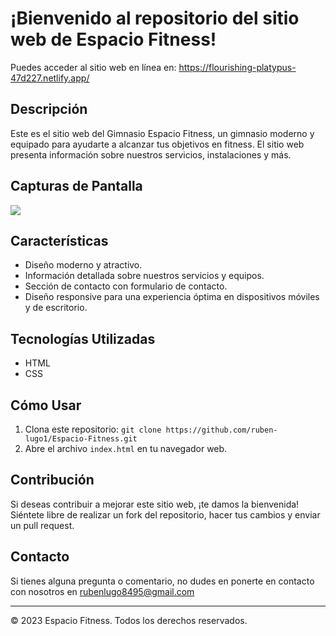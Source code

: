 <h1>¡Bienvenido al repositorio del sitio web de Espacio Fitness!</h1>

Puedes acceder al sitio web en línea en: https://flourishing-platypus-47d227.netlify.app/

## Descripción

Este es el sitio web del Gimnasio Espacio Fitness, un gimnasio moderno y equipado para ayudarte a alcanzar tus objetivos en fitness. El sitio web presenta información sobre nuestros servicios, instalaciones y más.

## Capturas de Pantalla

<img src="https://raw.githubusercontent.com/ruben-lugo1/Website-EspacioFitness/main/Img%20Readme.jpg">

## Características

- Diseño moderno y atractivo.
- Información detallada sobre nuestros servicios y equipos.
- Sección de contacto con formulario de contacto.
- Diseño responsive para una experiencia óptima en dispositivos móviles y de escritorio.

## Tecnologías Utilizadas

- HTML
- CSS

## Cómo Usar

1. Clona este repositorio: `git clone https://github.com/ruben-lugo1/Espacio-Fitness.git`
2. Abre el archivo `index.html` en tu navegador web.

## Contribución

Si deseas contribuir a mejorar este sitio web, ¡te damos la bienvenida! Siéntete libre de realizar un fork del repositorio, hacer tus cambios y enviar un pull request.

## Contacto

Si tienes alguna pregunta o comentario, no dudes en ponerte en contacto con nosotros en rubenlugo8495@gmail.com

---

© 2023 Espacio Fitness. Todos los derechos reservados.
